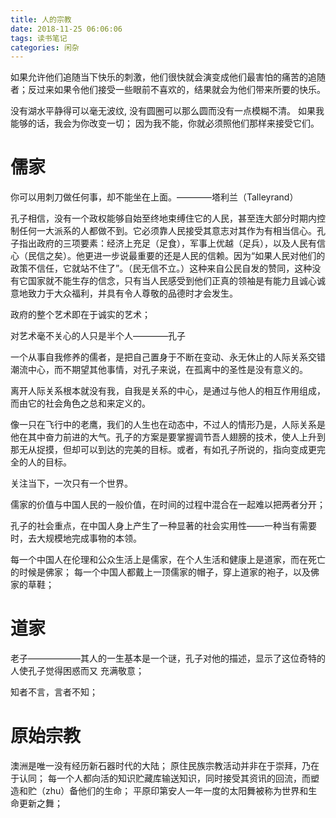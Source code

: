 ```yaml
---
title: 人的宗教
date: 2018-11-25 06:06:06
tags: 读书笔记
categories: 闲杂
---
```



如果允许他们追随当下快乐的刺激，他们很快就会演变成他们最害怕的痛苦的追随者；反过来如果令他们接受一些眼前不喜欢的，结果就会为他们带来所要的快乐。


没有湖水平静得可以毫无波纹,
没有圆圈可以那么圆而没有一点模糊不清。
如果我能够的话，我会为你改变一切；
因为我不能，你就必须照他们那样来接受它们。

<!--more-->

# 儒家

你可以用刺刀做任何事，却不能坐在上面。————塔利兰（Talleyrand）

孔子相信，没有一个政权能够自始至终地束缚住它的人民，甚至连大部分时期内控制任何一大派系的人都做不到。它必须靠人民接受其意志对其作为有相当信心。孔子指出政府的三项要素：经济上充足（足食），军事上优越（足兵），以及人民有信心（民信之矣）。他更进一步说最重要的还是人民的信赖。因为“如果人民对他们的政策不信任，它就站不住了”。（民无信不立。）这种来自公民自发的赞同，这种没有它国家就不能生存的信念，只有当人民感受到他们正真的领袖是有能力且诚心诚意地致力于大众福利，并具有令人尊敬的品德时才会发生。

政府的整个艺术即在于诚实的艺术；

对艺术毫不关心的人只是半个人————孔子

一个从事自我修养的儒者，是把自己置身于不断在变动、永无休止的人际关系交错潮流中心，而不期望其他事情，对孔子来说，在孤离中的圣性是没有意义的。

离开人际关系根本就没有我，自我是关系的中心，是通过与他人的相互作用组成，而由它的社会角色之总和来定义的。

像一只在飞行中的老鹰，我们的人生也在动态中，不过人的情形乃是，人际关系是他在其中奋力前进的大气。孔子的方案是要掌握调节吾人翅膀的技术，使人上升到那无从捉摸，但却可以到达的完美的目标。或者，有如孔子所说的，指向变成更完全的人的目标。

关注当下，一次只有一个世界。

儒家的价值与中国人民的一般价值，在时间的过程中混合在一起难以把两者分开；

孔子的社会重点，在中国人身上产生了一种显著的社会实用性——一种当有需要时，去大规模地完成事物的本领。

每一个中国人在伦理和公众生活上是儒家，在个人生活和健康上是道家，而在死亡的时候是佛家；
每一个中国人都戴上一顶儒家的帽子，穿上道家的袍子，以及佛家的草鞋；

# 道家
老子——————其人的一生基本是一个谜，孔子对他的描述，显示了这位奇特的人使孔子觉得困惑而又
充满敬意；

知者不言，言者不知；


# 原始宗教
澳洲是唯一没有经历新石器时代的大陆；
原住民族宗教活动并非在于崇拜，乃在于认同；
每一个人都向活的知识贮藏库输送知识，同时接受其资讯的回流，而塑造和贮（zhu）备他们的生命；
平原印第安人一年一度的太阳舞被称为世界和生命更新之舞；

